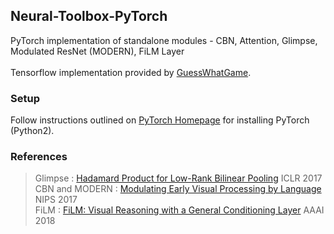 ## Neural-Toolbox-PyTorch
PyTorch implementation of standalone modules - CBN, Attention, Glimpse, Modulated ResNet (MODERN), FiLM Layer </br>
</br>
Tensorflow implementation provided by [GuessWhatGame](https://github.com/GuessWhatGame/neural_toolbox).

### Setup
Follow instructions outlined on [PyTorch Homepage](https://pytorch.org/) for installing PyTorch (Python2). </br>

### References
> Glimpse : [Hadamard Product for Low-Rank Bilinear Pooling](https://arxiv.org/pdf/1610.04325.pdf) ICLR 2017 </br>
> CBN and MODERN : [Modulating Early Visual Processing by Language](https://arxiv.org/pdf/1707.00683.pdf) NIPS 2017 </br>
> FiLM : [FiLM: Visual Reasoning with a General Conditioning Layer](https://arxiv.org/pdf/1709.07871.pdf) AAAI 2018 </br>
